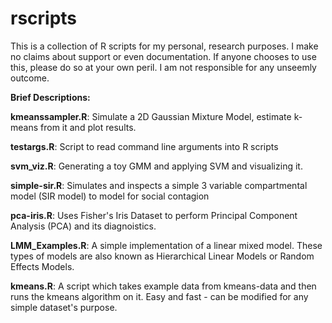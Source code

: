 rscripts
========

This is a collection of R scripts for my personal, research purposes. I make no claims about support or even documentation. If anyone chooses to use this, please do so at your own peril. I am not responsible for any unseemly outcome.

**Brief Descriptions:**

**kmeanssampler.R**: Simulate a 2D Gaussian Mixture Model, estimate k-means from it and plot results.

**testargs.R**: Script to read command line arguments into R scripts

**svm_viz.R**: Generating a toy GMM and applying SVM and visualizing it.

**simple-sir.R**: Simulates and inspects a simple 3 variable compartmental model (SIR model) to model for social contagion

**pca-iris.R**: Uses Fisher's Iris Dataset to perform Principal Component Analysis (PCA) and its diagnoistics.

**LMM_Examples.R**: A simple implementation of a linear mixed model. These types of models are also known as Hierarchical Linear Models or Random Effects Models.

**kmeans.R**: A script which takes example data from kmeans-data and then runs the kmeans algorithm on it. Easy and fast - can be modified for any simple dataset's purpose.
